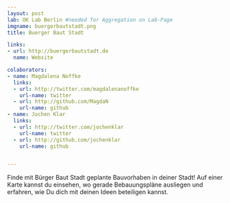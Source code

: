 ```yaml
---
layout: post
lab: OK Lab Berlin #needed for Aggregation on Lab-Page
imgname: buergerbautstadt.png
title: Buerger Baut Stadt

links: 
- url: http://buergerbautstadt.de
  name: Website

colaborators:
- name: Magdalena Noffke
  links:
  - url: http://twitter.com/magdalenanoffke
    url-name: twitter
  - url: http://github.com/MagdaN
    url-name: github
- name: Jochen Klar
  links:
  - url: http://twitter.com/jochenklar
    url-name: twitter
  - url: http://github.com/jochenklar
    url-name: github


---
```


Finde mit Bürger Baut Stadt geplante Bauvorhaben in deiner Stadt! Auf einer Karte kannst du einsehen, wo gerade Bebauungspläne ausliegen und erfahren, wie Du dich mit deinen Ideen beteiligen kannst.

